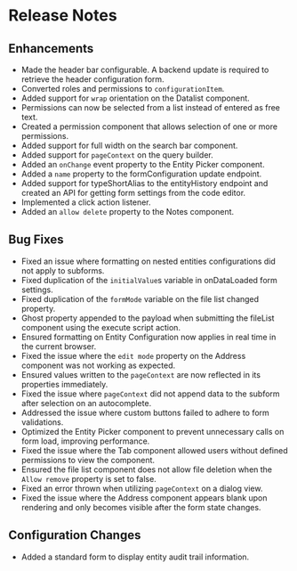 # Release Notes
## Enhancements
- Made the header bar configurable. A backend update is required to retrieve the header configuration form.
- Converted roles and permissions to `configurationItem`.
- Added support for `wrap` orientation on the Datalist component.
- Permissions can now be selected from a list instead of entered as free text.
- Created a permission component that allows selection of one or more permissions.
- Added support for full width on the search bar component.
- Added support for `pageContext` on the query builder.
- Added an `onChange` event property to the Entity Picker component.
- Added a `name` property to the formConfiguration update endpoint.
- Added support for typeShortAlias to the entityHistory endpoint and created an API for getting form settings from the code editor.
- Implemented a click action listener.
- Added an `allow delete` property to the Notes component.

## Bug Fixes
- Fixed an issue where formatting on nested entities configurations did not apply to subforms.
- Fixed duplication of the `initialValue`s variable in onDataLoaded form settings.
- Fixed duplication of the `formMode` variable on the file list changed property.
- Ghost property appended to the payload when submitting the fileList component using the execute script action.
- Ensured formatting on Entity Configuration now applies in real time in the current browser.
- Fixed the issue where the `edit mode` property on the Address component was not working as expected.
- Ensured values written to the `pageContext` are now reflected in its properties immediately.
- Fixed the issue where `pageContext` did not append data to the subform after selection on an autocomplete.
- Addressed the issue where custom buttons failed to adhere to form validations.
- Optimized the Entity Picker component to prevent unnecessary calls on form load, improving performance.
- Fixed the issue where the Tab component allowed users without defined permissions to view the component.
- Ensured the file list component does not allow file deletion when the `Allow remove` property is set to false.
- Fixed an error thrown when utilizing `pageContext` on a dialog view.
- Fixed the issue where the Address component appears blank upon rendering and only becomes visible after the form state changes.

## Configuration Changes
- Added a standard form to display entity audit trail information.
